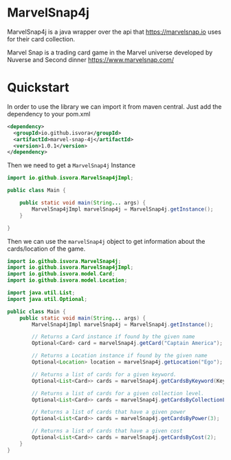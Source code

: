 # MarvelSnap4j

MarvelSnap4j is a java wrapper over the api that https://marvelsnap.io uses for their card collection.

Marvel Snap is a trading card game in the Marvel universe developed by Nuverse and Second dinner https://www.marvelsnap.com/

# Quickstart

In order to use the library we can import it from maven central. Just add the dependency to your pom.xml

```xml
<dependency>
  <groupId>io.github.isvora</groupId>
  <artifactId>marvel-snap-4j</artifactId>
  <version>1.0.1</version>
</dependency>
```

Then we need to get a `MarvelSnap4j` Instance

```java
import io.github.isvora.MarvelSnap4jImpl;

public class Main {

    public static void main(String... args) {
        MarvelSnap4jImpl marvelSnap4j = MarvelSnap4j.getInstance();
    }

}
```

Then we can use the `marvelSnap4j` object to get information about the cards/location of the game.

```java
import io.github.isvora.MarvelSnap4j;
import io.github.isvora.MarvelSnap4jImpl;
import io.github.isvora.model.Card;
import io.github.isvora.model.Location;

import java.util.List;
import java.util.Optional;

public class Main {
    public static void main(String... args) {
        MarvelSnap4jImpl marvelSnap4j = MarvelSnap4j.getInstance();

        // Returns a Card instance if found by the given name
        Optional<Card> card = marvelSnap4j.getCard("Captain America");

        // Returns a Location instance if found by the given name
        Optional<Location> location = marvelSnap4j.getLocation("Ego");

        // Returns a list of cards for a given keyword.
        Optional<List<Card>> cards = marvelSnap4j.getCardsByKeyword(Keyword.ONGOING);

        // Returns a list of cards for a given collection level.
        Optional<List<Card>> cards = marvelSnap4j.getCardsByCollectionLevel(CollectionLevel.POOL_1);

        // Returns a list of cards that have a given power
        Optional<List<Card>> cards = marvelSnap4j.getCardsByPower(3);

        // Returns a list of cards that have a given cost
        Optional<List<Card>> cards = marvelSnap4j.getCardsByCost(2);
    }
}
```
